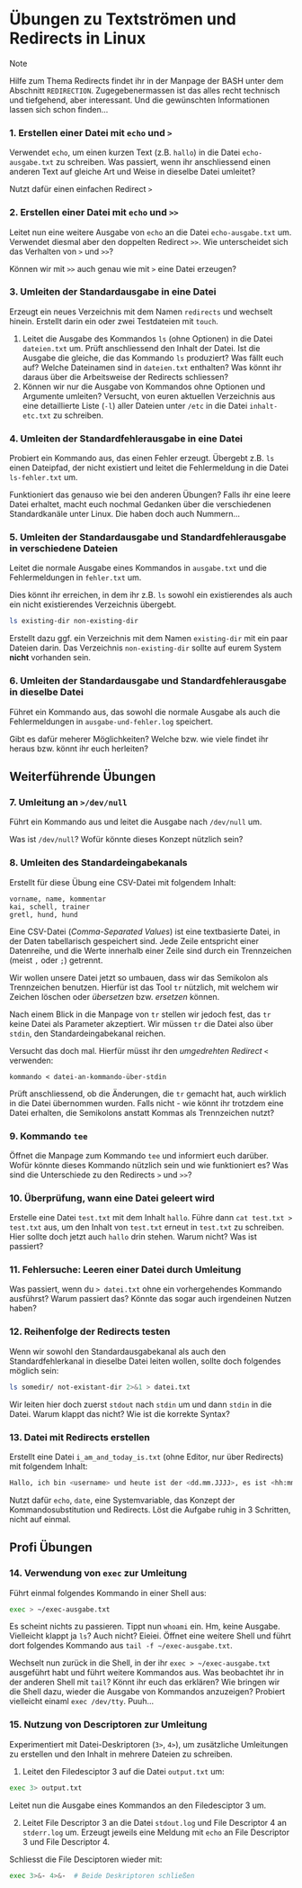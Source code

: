 # Übungen zu Textströmen und Redirects in Linux

> [!NOTE]
> Hilfe zum Thema Redirects findet ihr in der Manpage der BASH unter dem Abschnitt `REDIRECTION`. Zugegebenermassen ist das alles recht technisch und tiefgehend, aber interessant. Und die gewünschten Informationen lassen sich schon finden...

### 1. Erstellen einer Datei mit `echo` und `>`
Verwendet `echo`, um einen kurzen Text (z.B. `hallo`) in die Datei `echo-ausgabe.txt` zu schreiben. Was passiert, wenn ihr anschliessend einen anderen Text auf gleiche Art und Weise in dieselbe Datei umleitet?

Nutzt dafür einen einfachen Redirect `>`

### 2. Erstellen einer Datei mit `echo` und `>>`
Leitet nun eine weitere Ausgabe von `echo` an die Datei `echo-ausgabe.txt` um. Verwendet diesmal aber den doppelten Redirect `>>`. Wie unterscheidet sich das Verhalten von `>` und `>>`?

Können wir mit `>>` auch genau wie mit `>` eine Datei erzeugen?

### 3. Umleiten der Standardausgabe in eine Datei
Erzeugt ein neues Verzeichnis mit dem Namen `redirects` und wechselt hinein. Erstellt darin ein oder zwei Testdateien mit `touch`.

1. Leitet die Ausgabe des Kommandos `ls` (ohne Optionen) in die Datei `dateien.txt` um. Prüft anschliessend den Inhalt der Datei. 
Ist die Ausgabe die gleiche, die das Kommando `ls` produziert? Was fällt euch auf? Welche Dateinamen sind in `dateien.txt` enthalten? Was könnt ihr daraus über die Arbeitsweise der Redirects schliessen?
2. Können wir nur die Ausgabe von Kommandos ohne Optionen und Argumente umleiten? Versucht, von euren aktuellen Verzeichnis aus eine detaillierte Liste (`-l`) aller Dateien unter `/etc` in die Datei `inhalt-etc.txt` zu schreiben.

### 4. Umleiten der Standardfehlerausgabe in eine Datei
Probiert ein Kommando aus, das einen Fehler erzeugt. Übergebt z.B. `ls` einen Dateipfad, der nicht existiert und leitet die Fehlermeldung in die Datei `ls-fehler.txt` um.

Funktioniert das genauso wie bei den anderen Übungen? Falls ihr eine leere Datei erhaltet, macht euch nochmal Gedanken über die verschiedenen Standardkanäle unter Linux. Die haben doch auch Nummern...

### 5. Umleiten der Standardausgabe und Standardfehlerausgabe in verschiedene Dateien
Leitet die normale Ausgabe eines Kommandos in `ausgabe.txt` und die Fehlermeldungen in `fehler.txt` um.

Dies könnt ihr erreichen, in dem ihr z.B. `ls` sowohl ein existierendes als auch ein nicht existierendes Verzeichnis übergebt. 
```bash
ls existing-dir non-existing-dir
```
Erstellt dazu ggf. ein Verzeichnis mit dem Namen `existing-dir` mit ein paar Dateien darin. Das Verzeichnis `non-existing-dir` sollte auf eurem System **nicht** vorhanden sein.

### 6. Umleiten der Standardausgabe und Standardfehlerausgabe in dieselbe Datei
Führet ein Kommando aus, das sowohl die normale Ausgabe als auch die Fehlermeldungen in `ausgabe-und-fehler.log` speichert.

Gibt es dafür meherer Möglichkeiten? Welche bzw. wie viele findet ihr heraus bzw. könnt ihr euch herleiten?

## Weiterführende Übungen

### 7. Umleitung an `>/dev/null`
Führt ein Kommando aus und leitet die Ausgabe nach `/dev/null` um. 

Was ist `/dev/null`? Wofür könnte dieses Konzept nützlich sein? 

### 8. Umleiten des Standardeingabekanals
Erstellt für diese Übung eine CSV-Datei mit folgendem Inhalt:
```csv
vorname, name, kommentar
kai, schell, trainer
gretl, hund, hund
```
Eine CSV-Datei (*Comma-Separated Values*) ist eine textbasierte Datei, in der Daten tabellarisch gespeichert sind. Jede Zeile entspricht einer Datenreihe, und die Werte innerhalb einer Zeile sind durch ein Trennzeichen (meist `,` oder `;`) getrennt.

Wir wollen unsere Datei jetzt so umbauen, dass wir das Semikolon als Trennzeichen benutzen. Hierfür ist das Tool `tr` nützlich, mit welchem wir Zeichen löschen oder *übersetzen* bzw. *ersetzen* können.

Nach einem Blick in die Manpage von `tr` stellen wir jedoch fest, das `tr` keine Datei als Parameter akzeptiert. Wir müssen `tr` die Datei also über `stdin`, den Standardeingabekanal reichen.

Versucht das doch mal. Hierfür müsst ihr den _umgedrehten Redirect_ `<` verwenden:
```
kommando < datei-an-kommando-über-stdin
```
Prüft anschliessend, ob die Änderungen, die `tr` gemacht hat, auch wirklich in die Datei übernommen wurden. Falls nicht - wie könnt ihr trotzdem eine Datei erhalten, die Semikolons anstatt Kommas als Trennzeichen nutzt?

### 9. Kommando `tee`
Öffnet die Manpage zum Kommando `tee` und informiert euch darüber. Wofür könnte dieses Kommando nützlich sein und wie funktioniert es? Was sind die Unterschiede zu den Redirects `>` und `>>`?

### 10. Überprüfung, wann eine Datei geleert wird
Erstelle eine Datei `test.txt` mit dem Inhalt `hallo`. Führe dann `cat test.txt > test.txt` aus, um den Inhalt von `test.txt` erneut in `test.txt` zu schreiben. Hier sollte doch jetzt auch `hallo` drin stehen. Warum nicht? Was ist passiert?

### 11. Fehlersuche: Leeren einer Datei durch Umleitung
Was passiert, wenn du `> datei.txt` ohne ein vorhergehendes Kommando ausführst? Warum passiert das? Könnte das sogar auch irgendeinen Nutzen haben?

### 12. Reihenfolge der Redirects testen
Wenn wir sowohl den Standardausgabekanal als auch den Standardfehlerkanal in dieselbe Datei leiten wollen, sollte doch folgendes möglich sein:
```bash
ls somedir/ not-existant-dir 2>&1 > datei.txt
```
Wir leiten hier doch zuerst `stdout` nach `stdin` um und dann `stdin` in die Datei. Warum klappt das nicht? Wie ist die korrekte Syntax?

### 13. Datei mit Redirects erstellen
Erstellt eine Datei `i_am_and_today_is.txt` (ohne Editor, nur über Redirects) mit folgendem Inhalt:
```bash
Hallo, ich bin <username> und heute ist der <dd.mm.JJJJ>, es ist <hh:mm>.
```
Nutzt dafür `echo`, `date`, eine Systemvariable, das Konzept der Kommandosubstitution und Redirects. Löst die Aufgabe ruhig in 3 Schritten, nicht auf einmal.

## Profi Übungen

### 14. Verwendung von `exec` zur Umleitung

Führt einmal folgendes Kommando in einer Shell aus:
```bash
exec > ~/exec-ausgabe.txt
```
Es scheint nichts zu passieren. Tippt nun `whoami` ein. Hm, keine Ausgabe. Vielleicht klappt ja `ls`? Auch nicht? Eieiei. Öffnet eine weitere Shell und führt dort folgendes Kommando aus `tail -f ~/exec-ausgabe.txt`.

Wechselt nun zurück in die Shell, in der ihr `exec > ~/exec-ausgabe.txt` ausgeführt habt und führt weitere Kommandos aus. Was beobachtet ihr in der anderen Shell mit `tail`? Könnt ihr euch das erklären? Wie bringen wir die Shell dazu, wieder die Ausgabe von Kommandos anzuzeigen? Probiert vielleicht einaml `exec /dev/tty`. Puuh...

### 15. Nutzung von Descriptoren zur Umleitung
Experimentiert mit Datei-Deskriptoren (`3>`, `4>`), um zusätzliche Umleitungen zu erstellen und den Inhalt in mehrere Dateien zu schreiben.

1. Leitet den Filedesciptor 3 auf die Datei `output.txt` um:
```bash
exec 3> output.txt
```
Leitet nun die Ausgabe eines Kommandos an den Filedesciptor 3 um.

2. Leitet File Descriptor 3 an die Datei `stdout.log` und File Descriptor 4 an `stderr.log` um. Erzeugt jeweils eine Meldung mit `echo` an File Descriptor 3 und File Descriptor 4.

Schliesst die File Desciptoren wieder mit:
```bash
exec 3>&- 4>&-  # Beide Deskriptoren schließen
```
